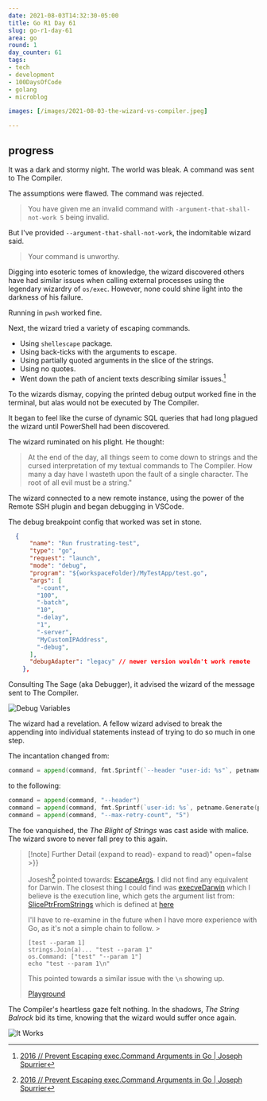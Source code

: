 ```yaml
---
date: 2021-08-03T14:32:30-05:00
title: Go R1 Day 61
slug: go-r1-day-61
area: go
round: 1
day_counter: 61
tags:
- tech
- development
- 100DaysOfCode
- golang
- microblog

images: [/images/2021-08-03-the-wizard-vs-compiler.jpeg]

---
```


## progress

It was a dark and stormy night.
The world was bleak.
A command was sent to The Compiler.

The assumptions were flawed.
The command was rejected.

> You have given me an invalid command with `-argument-that-shall-not-work 5` being invalid.

But I've provided `--argument-that-shall-not-work`, the indomitable wizard said.

> Your command is unworthy.

Digging into esoteric tomes of knowledge, the wizard discovered others have had similar issues when calling external processes using the legendary wizardry of `os/exec`.
However, none could shine light into the darkness of his failure.

Running in `pwsh` worked fine.

Next, the wizard tried a variety of escaping commands.

- Using `shellescape` package.
- Using back-ticks with the arguments to escape.
- Using partially quoted arguments in the slice of the strings.
- Using no quotes.
- Went down the path of ancient texts describing similar issues.[^similar-issues]

To the wizards dismay, copying the printed debug output worked fine in the terminal, but alas would not be executed by The Compiler.

It began to feel like the curse of dynamic SQL queries that had long plagued the wizard until PowerShell had been discovered.

The wizard ruminated on his plight.
He thought:

> At the end of the day, all things seem to come down to strings and the cursed interpretation of my textual commands to The Compiler.
How many a day have I wasteth upon the fault of a single character.
The root of all evil must be a string."

The wizard connected to a new remote instance, using the power of the Remote SSH plugin and began debugging in VSCode.

The debug breakpoint config that worked was set in stone.

```json
  {
      "name": "Run frustrating-test",
      "type": "go",
      "request": "launch",
      "mode": "debug",
      "program": "${workspaceFolder}/MyTestApp/test.go",
      "args": [
        "-count",
        "100",
        "-batch",
        "10",
        "-delay",
        "1",
        "-server",
        "MyCustomIPAddress",
        "-debug",
      ],
      "debugAdapter": "legacy" // newer version wouldn't work remote
    },
```

Consulting The Sage (aka Debugger), it advised the wizard of the message sent to The Compiler.

![Debug Variables](/images/2021-08-03-14.52.18-debug-variables.png "Debug Variables")

The wizard had a revelation.
A fellow wizard advised to break the appending into individual statements instead of trying to do so much in one step.

The incantation changed from:

```go
command = append(command, fmt.Sprintf(`--header "user-id: %s"`, petname.Generate(petNameLength, "-"))
```

to the following:

```go
command = append(command, "--header")
command = append(command, fmt.Sprintf(`user-id: %s`, petname.Generate(petNameLength, "-")))
command = append(command, "--max-retry-count", "5")
```

The foe vanquished, the _The Blight of Strings_ was cast aside with malice.
The wizard swore to never fall prey to this again.

> [!note] Further Detail (expand to read)-
> expand to read)" open=false >}}
>
> Josesh[^similar-issues] pointed towards: [EscapeArgs](https://github.com/golang/go/blob/8a7ee4c51e992174d432ce0f40d9387a32d6ee4a/src/syscall/exec_windows.go#L26).
> I did not find any equivalent for Darwin.
> The closest thing I could find was [execveDarwin](https://github.com/golang/go/blob/8a7ee4c51e992174d432ce0f40d9387a32d6ee4a/src/syscall/exec_unix.go#L303) which I believe is the execution line, which gets the argument list from: [SlicePtrFromStrings](https://github.com/golang/go/blob/8a7ee4c51e992174d432ce0f40d9387a32d6ee4a/src/syscall/exec_unix.go#L284) which is defined at [here](https://github.com/golang/go/blob/8a7ee4c51e992174d432ce0f40d9387a32d6ee4a/src/syscall/exec_unix.go#L86)
>
> I'll have to re-examine in the future when I have more experience with Go, as it's not a simple chain to follow. >
> ```text
> [test --param 1]
> strings.Join(a)... "test --param 1"
> os.Command: ["test" "--param 1"]
> echo "test --param 1\n"
> ```
>
> This pointed towards a similar issue with the `\n` showing up.
>
> [Playground](https://play.golang.org/p/2iNCcDX0dWi)

The Compiler's heartless gaze felt nothing.
In the shadows, _The String Balrock_ bid its time, knowing that the wizard would suffer once again.

![It Works](/images/2021-08-03-goroutine.gif "It Works And Has Pterm Magic")

<!--  -->
<!-- https://play.golang.org/p/rm9evIsgecS -->

[^similar-issues]: [2016 // Prevent Escaping exec.Command Arguments in Go | Joseph Spurrier](https://www.josephspurrier.com/prevent-escaping-exec-command-arguments-in-go)
